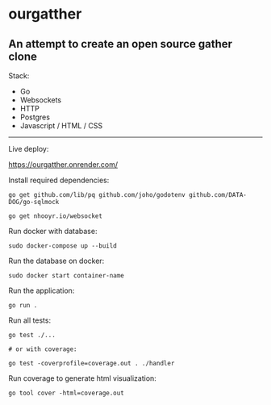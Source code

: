 # ourgatther

## An attempt to create an open source gather clone

Stack:

- Go
- Websockets
- HTTP
- Postgres
- Javascript / HTML / CSS

----

Live deploy:

https://ourgatther.onrender.com/


Install required dependencies:

```
go get github.com/lib/pq github.com/joho/godotenv github.com/DATA-DOG/go-sqlmock

go get nhooyr.io/websocket

```

Run docker with database:

```
sudo docker-compose up --build
```

Run the database on docker:
```
sudo docker start container-name
```

Run the application:
```
go run .
```

Run all tests:

```
go test ./...

# or with coverage:

go test -coverprofile=coverage.out . ./handler
```

Run coverage to generate html visualization:

```
go tool cover -html=coverage.out
```